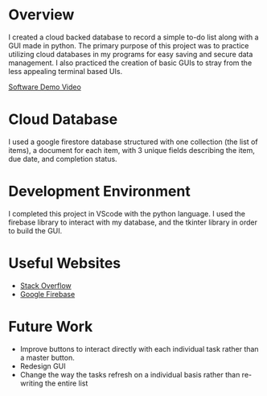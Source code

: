 # Overview

I created a cloud backed database to record a simple to-do list along with a GUI made in python. The primary purpose of this project was to practice utilizing cloud databases in my programs for easy saving and secure data management. I also practiced the creation of basic GUIs to stray from the less appealing terminal based UIs. 

[Software Demo Video](http://youtube.link.goes.here)

# Cloud Database

I used a google firestore database structured with one collection (the list of items), a document for each item, with 3 unique fields describing the item, due date, and completion status. 

# Development Environment

I completed this project in VScode with the python language. I used the firebase library to interact with my database, and the tkinter library in order to build the GUI. 

# Useful Websites

- [Stack Overflow](https://stackoverflow.com/)
- [Google Firebase](https://firebase.google.com/)

# Future Work

- Improve buttons to interact directly with each individual task rather than a master button.
- Redesign GUI 
- Change the way the tasks refresh on a individual basis rather than re-writing the entire list
